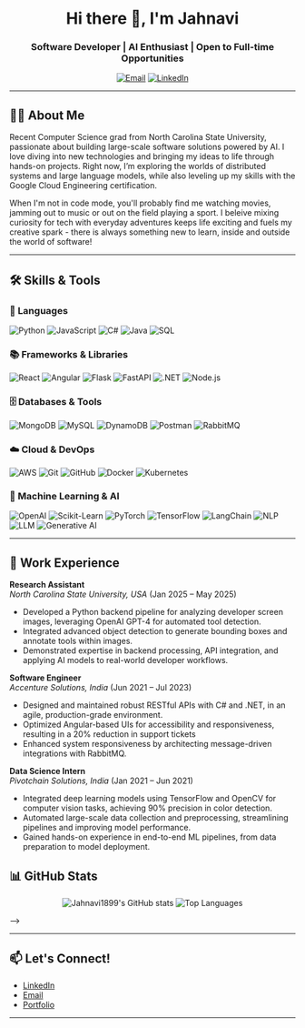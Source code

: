 <!-- Profile Header -->
<h1 align="center">Hi there 👋, I'm Jahnavi</h1>
<h3 align="center">Software Developer | AI Enthusiast | Open to Full-time Opportunities</h3>

<!-- Social Links -->
<p align="center">
  <a href="mailto:panchavati.jahnavi@gmail.com"><img src="https://img.shields.io/badge/-Email-red?style=flat-square&logo=gmail&logoColor=white" alt="Email"></a>
  <a href="https://www.linkedin.com/in/panchavati-jahnavi/"><img src="https://img.shields.io/badge/-LinkedIn-blue?style=flat-square&logo=linkedin" alt="LinkedIn"></a>
  <!-- Add more social links as needed -->
</p>

---

## 👩‍💻 About Me

Recent Computer Science grad from North Carolina State University, passionate about building large-scale software solutions powered by AI. I love diving into new technologies and bringing my ideas to life through hands-on projects. Right now, I’m exploring the worlds of distributed systems and large language models, while also leveling up my skills with the Google Cloud Engineering certification.

When I'm not in code mode, you'll probably find me watching movies, jamming out to music or out on the field playing a sport. I beleive mixing curiosity for tech with everyday adventures keeps life exciting and fuels my creative spark - there is always something new to learn, inside and outside the world of software!

---

## 🛠️ Skills & Tools

### 📝 Languages  
![Python](https://img.shields.io/badge/Python-3776AB?style=for-the-badge&logo=python&logoColor=white)
![JavaScript](https://img.shields.io/badge/JavaScript-F7DF1E?style=for-the-badge&logo=javascript&logoColor=black)
![C#](https://img.shields.io/badge/C%23-239120?style=for-the-badge&logo=c-sharp&logoColor=white)
![Java](https://img.shields.io/badge/Java-007396?style=for-the-badge&logo=java&logoColor=white)
![SQL](https://img.shields.io/badge/SQL-4479A1?style=for-the-badge&logo=postgresql&logoColor=white)

### 📚 Frameworks & Libraries  
![React](https://img.shields.io/badge/React-20232A?style=for-the-badge&logo=react&logoColor=61DAFB)
![Angular](https://img.shields.io/badge/Angular-DD0031?style=for-the-badge&logo=angular&logoColor=white)
![Flask](https://img.shields.io/badge/Flask-000000?style=for-the-badge&logo=flask&logoColor=white)
![FastAPI](https://img.shields.io/badge/FastAPI-009688?style=for-the-badge&logo=fastapi&logoColor=white)
![.NET](https://img.shields.io/badge/.NET-512BD4?style=for-the-badge&logo=dotnet&logoColor=white)
![Node.js](https://img.shields.io/badge/Node.js-339933?style=for-the-badge&logo=node.js&logoColor=white)

### 🗄️ Databases & Tools  
![MongoDB](https://img.shields.io/badge/MongoDB-47A248?style=for-the-badge&logo=mongodb&logoColor=white)
![MySQL](https://img.shields.io/badge/MySQL-4479A1?style=for-the-badge&logo=mysql&logoColor=white)
![DynamoDB](https://img.shields.io/badge/DynamoDB-4053D6?style=for-the-badge&logo=amazon-dynamodb&logoColor=white)
![Postman](https://img.shields.io/badge/Postman-FF6C37?style=for-the-badge&logo=postman&logoColor=white)
![RabbitMQ](https://img.shields.io/badge/RabbitMQ-FF6600?style=for-the-badge&logo=rabbitmq&logoColor=white)

### ☁️ Cloud & DevOps  
![AWS](https://img.shields.io/badge/AWS-232F3E?style=for-the-badge&logo=amazon-aws&logoColor=white)
![Git](https://img.shields.io/badge/Git-F05032?style=for-the-badge&logo=git&logoColor=white)
![GitHub](https://img.shields.io/badge/GitHub-181717?style=for-the-badge&logo=github&logoColor=white)
![Docker](https://img.shields.io/badge/Docker-2496ED?style=for-the-badge&logo=docker&logoColor=white)
![Kubernetes](https://img.shields.io/badge/Kubernetes-326CE5?style=for-the-badge&logo=kubernetes&logoColor=white)

### 🤖 Machine Learning & AI  
![OpenAI](https://img.shields.io/badge/OpenAI-412991?style=for-the-badge&logo=openai&logoColor=white)
![Scikit-Learn](https://img.shields.io/badge/Scikit--Learn-F7931E?style=for-the-badge&logo=scikit-learn&logoColor=white)
![PyTorch](https://img.shields.io/badge/PyTorch-EE4C2C?style=for-the-badge&logo=pytorch&logoColor=white)
![TensorFlow](https://img.shields.io/badge/TensorFlow-FF6F00?style=for-the-badge&logo=tensorflow&logoColor=white)
![LangChain](https://img.shields.io/badge/LangChain-2B6CB0?style=for-the-badge)
![NLP](https://img.shields.io/badge/NLP-4B8BBE?style=for-the-badge)
![LLM](https://img.shields.io/badge/LLM-8e44ad?style=for-the-badge)
![Generative AI](https://img.shields.io/badge/Generative%20AI-ff69b4?style=for-the-badge)
<!-- Add more as needed -->

---

## 💼 Work Experience

**Research Assistant**  
*North Carolina State University, USA* (Jan 2025 – May 2025)  
- Developed a Python backend pipeline for analyzing developer screen images, leveraging OpenAI GPT-4 for automated tool detection.  
- Integrated advanced object detection to generate bounding boxes and annotate tools within images.  
- Demonstrated expertise in backend processing, API integration, and applying AI models to real-world developer workflows.

**Software Engineer**  
*Accenture Solutions, India* (Jun 2021 – Jul 2023)  
- Designed and maintained robust RESTful APIs with C# and .NET, in an agile, production-grade environment.
- Optimized Angular-based UIs for accessibility and responsiveness, resulting in a 20% reduction in support tickets
- Enhanced system responsiveness by architecting message-driven integrations with RabbitMQ.  

**Data Science Intern**  
*Pivotchain Solutions, India* (Jan 2021 – Jun 2021)  
- Integrated deep learning models using TensorFlow and OpenCV for computer vision tasks, achieving 90% precision in color detection.  
- Automated large-scale data collection and preprocessing, streamlining pipelines and improving model performance.  
- Gained hands-on experience in end-to-end ML pipelines, from data preparation to model deployment.


<!-- Add more experience as needed -->

<!-- --- -->

## 📊 GitHub Stats

<p align="center">
  <img src="https://github-readme-stats.vercel.app/api?username=Jahnavi1899&show_icons=true&theme=radical" alt="Jahnavi1899's GitHub stats" />
  <img src="https://github-readme-stats.vercel.app/api/top-langs/?username=Jahnavi1899&layout=compact&theme=radical" alt="Top Languages" />
</p>

<!-- ---

## 🚀 Featured Projects

- [**Project Name**](https://github.com/Jahnavi1899/project-name): Short description of this project.
- [**Another Project**](https://github.com/Jahnavi1899/another-project): Short description of another project.
<!-- Add more projects --> -->

---

## 📫 Let's Connect!

- [LinkedIn](https://www.linkedin.com/in/panchavati-jahnavi/)
- [Email](mailto:panchavati.jahnavi@gmail.com)
- [Portfolio](https://jahnavi-panchavati-portfolio.netlify.app/) <!-- Optional -->

---

<!-- Fun or Personal Section (Optional) -->
<!-- <details>
  <summary>✨ Fun Facts & Interests</summary>
  <ul>
    <li>I love solving puzzles and brain teasers 🧩</li>
    <li>Coffee and code is my favorite combo ☕💻</li>
    <li>Always up for a hackathon!</li>
  </ul>
</details> -->
